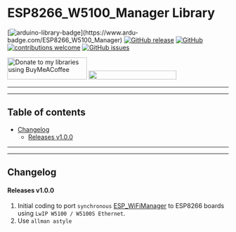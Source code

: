 # ESP8266_W5100_Manager Library

[![arduino-library-badge](https://www.ardu-badge.com/badge/ESP8266_W5100_Manager.svg?)](https://www.ardu-badge.com/ESP8266_W5100_Manager)
[![GitHub release](https://img.shields.io/github/release/khoih-prog/ESP8266_W5100_Manager.svg)](https://github.com/khoih-prog/ESP8266_W5100_Manager/releases)
[![GitHub](https://img.shields.io/github/license/mashape/apistatus.svg)](https://github.com/khoih-prog/ESP8266_W5100_Manager/blob/main/LICENSE)
[![contributions welcome](https://img.shields.io/badge/contributions-welcome-brightgreen.svg?style=flat)](#Contributing)
[![GitHub issues](https://img.shields.io/github/issues/khoih-prog/ESP8266_W5100_Manager.svg)](http://github.com/khoih-prog/ESP8266_W5100_Manager/issues)

<a href="https://www.buymeacoffee.com/khoihprog6" title="Donate to my libraries using BuyMeACoffee"><img src="https://cdn.buymeacoffee.com/buttons/v2/default-yellow.png" alt="Donate to my libraries using BuyMeACoffee" style="height: 50px !important;width: 181px !important;" ></a>
<a href="https://www.buymeacoffee.com/khoihprog6" title="Donate to my libraries using BuyMeACoffee"><img src="https://img.shields.io/badge/buy%20me%20a%20coffee-donate-orange.svg?logo=buy-me-a-coffee&logoColor=FFDD00" style="height: 20px !important;width: 200px !important;" ></a>


---
---

## Table of contents

* [Changelog](#changelog)
  * [Releases v1.0.0](#releases-v100)



---
---

## Changelog

#### Releases v1.0.0

1. Initial coding to port `synchronous` [ESP_WiFiManager](https://github.com/khoih-prog/ESP_WiFiManager) to ESP8266 boards using `LwIP W5100 / W5100S Ethernet`.
2. Use `allman astyle`


